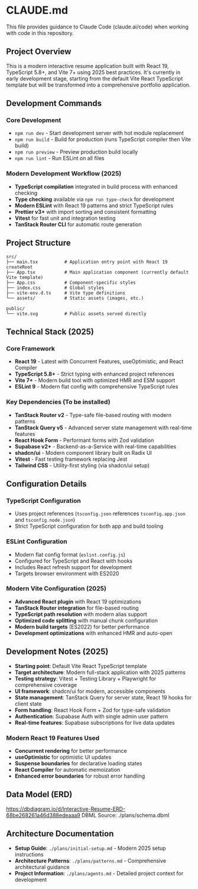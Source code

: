 # CLAUDE.md

This file provides guidance to Claude Code (claude.ai/code) when working with code in this repository.

## Project Overview

This is a modern interactive resume application built with React 19, TypeScript 5.8+, and Vite 7+ using 2025 best practices. It's currently in early development stage, starting from the default Vite React TypeScript template but will be transformed into a comprehensive portfolio application.

## Development Commands

### Core Development

- `npm run dev` - Start development server with hot module replacement
- `npm run build` - Build for production (runs TypeScript compiler then Vite build)
- `npm run preview` - Preview production build locally
- `npm run lint` - Run ESLint on all files

### Modern Development Workflow (2025)

- **TypeScript compilation** integrated in build process with enhanced checking
- **Type checking** available via `npm run type-check` for development
- **Modern ESLint** with React 19 patterns and strict TypeScript rules
- **Prettier v3+** with import sorting and consistent formatting
- **Vitest** for fast unit and integration testing
- **TanStack Router CLI** for automatic route generation

## Project Structure

```
src/
├── main.tsx          # Application entry point with React 19 createRoot
├── App.tsx           # Main application component (currently default Vite template)
├── App.css           # Component-specific styles
├── index.css         # Global styles
├── vite-env.d.ts     # Vite type definitions
└── assets/           # Static assets (images, etc.)

public/
└── vite.svg          # Public assets served directly

```

## Technical Stack (2025)

### Core Framework
- **React 19** - Latest with Concurrent Features, useOptimistic, and React Compiler
- **TypeScript 5.8+** - Strict typing with enhanced project references
- **Vite 7+** - Modern build tool with optimized HMR and ESM support
- **ESLint 9** - Modern flat config with comprehensive TypeScript rules

### Key Dependencies (To be installed)
- **TanStack Router v2** - Type-safe file-based routing with modern patterns
- **TanStack Query v5** - Advanced server state management with real-time features
- **React Hook Form** - Performant forms with Zod validation
- **Supabase v2+** - Backend-as-a-Service with real-time capabilities
- **shadcn/ui** - Modern component library built on Radix UI
- **Vitest** - Fast testing framework replacing Jest
- **Tailwind CSS** - Utility-first styling (via shadcn/ui setup)

## Configuration Details

### TypeScript Configuration

- Uses project references (`tsconfig.json` references `tsconfig.app.json` and `tsconfig.node.json`)
- Strict TypeScript configuration for both app and build tooling

### ESLint Configuration

- Modern flat config format (`eslint.config.js`)
- Configured for TypeScript and React with hooks
- Includes React refresh support for development
- Targets browser environment with ES2020

### Modern Vite Configuration (2025)

- **Advanced React plugin** with React 19 optimizations
- **TanStack Router integration** for file-based routing
- **TypeScript path resolution** with modern alias support
- **Optimized code splitting** with manual chunk configuration
- **Modern build targets** (ES2022) for better performance
- **Development optimizations** with enhanced HMR and auto-open

## Development Notes (2025)

- **Starting point**: Default Vite React TypeScript template
- **Target architecture**: Modern full-stack application with 2025 patterns
- **Testing strategy**: Vitest + Testing Library + Playwright for comprehensive coverage
- **UI framework**: shadcn/ui for modern, accessible components
- **State management**: TanStack Query for server state, React 19 hooks for client state
- **Form handling**: React Hook Form + Zod for type-safe validation
- **Authentication**: Supabase Auth with single admin user pattern
- **Real-time features**: Supabase subscriptions for live data updates

### Modern React 19 Features Used
- **Concurrent rendering** for better performance
- **useOptimistic** for optimistic UI updates
- **Suspense boundaries** for declarative loading states
- **React Compiler** for automatic memoization
- **Enhanced error boundaries** for robust error handling

## Data Model (ERD)

https://dbdiagram.io/d/Interactive-Resume-ERD-68be268261a46d388edeaaa9
DBML Source: ./plans/schema.dbml

## Architecture Documentation

- **Setup Guide**: `./plans/initial-setup.md` - Modern 2025 setup instructions
- **Architecture Patterns**: `./plans/patterns.md` - Comprehensive architectural guidance
- **Project Information**: `./plans/agents.md` - Detailed project context for development
